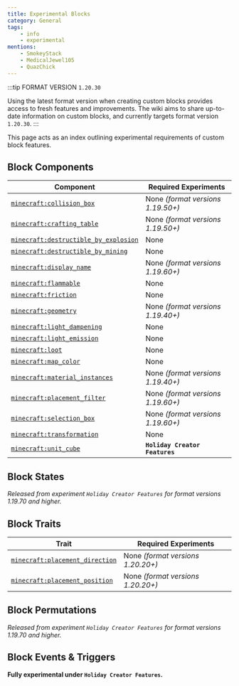 ```yaml
---
title: Experimental Blocks
category: General
tags:
    - info
    - experimental
mentions:
    - SmokeyStack
    - MedicalJewel105
    - QuazChick
---
```


:::tip FORMAT VERSION `1.20.30`

Using the latest format version when creating custom blocks provides access to fresh features and improvements. The wiki aims to share up-to-date information on custom blocks, and currently targets format version `1.20.30`.
:::

This page acts as an index outlining experimental requirements of custom block features.

## Block Components

| Component                                                                                   | Required Experiments              |
| ------------------------------------------------------------------------------------------- | --------------------------------- |
| [`minecraft:collision_box`](/blocks/block-components#collision-box)                         | None _(format versions 1.19.50+)_ |
| [`minecraft:crafting_table`](/blocks/block-components#crafting-table)                       | None _(format versions 1.19.50+)_ |
| [`minecraft:destructible_by_explosion`](/blocks/block-components#destructible-by-explosion) | None                              |
| [`minecraft:destructible_by_mining`](/blocks/block-components#destructible-by-mining)       | None                              |
| [`minecraft:display_name`](/blocks/block-components#display-name)                           | None _(format versions 1.19.60+)_ |
| [`minecraft:flammable`](/blocks/block-components#flammable)                                 | None                              |
| [`minecraft:friction`](/blocks/block-components#friction)                                   | None                              |
| [`minecraft:geometry`](/blocks/block-components#geometry)                                   | None _(format versions 1.19.40+)_ |
| [`minecraft:light_dampening`](/blocks/block-components#light-dampening)                     | None                              |
| [`minecraft:light_emission`](/blocks/block-components#light-emission)                       | None                              |
| [`minecraft:loot`](/blocks/block-components#loot)                                           | None                              |
| [`minecraft:map_color`](/blocks/block-components#map-color)                                 | None                              |
| [`minecraft:material_instances`](/blocks/block-components#material-instances)               | None _(format versions 1.19.40+)_ |
| [`minecraft:placement_filter`](/blocks/block-components#placement-filter)                   | None _(format versions 1.19.60+)_ |
| [`minecraft:selection_box`](/blocks/block-components#selection-box)                         | None _(format versions 1.19.60+)_ |
| [`minecraft:transformation`](/blocks/block-components#transformation)                       | None                              |
| [`minecraft:unit_cube`](/blocks/block-components#unit-cube-experimental)                    | **`Holiday Creator Features`**    |

## Block States

_Released from experiment `Holiday Creator Features` for format versions 1.19.70 and higher._

## Block Traits

| Trait                                                                           | Required Experiments              |
| ------------------------------------------------------------------------------- | --------------------------------- |
| [`minecraft:placement_direction`](/blocks/block-components#placement-direction) | None _(format versions 1.20.20+)_ |
| [`minecraft:placement_position`](/blocks/block-components#placement-position)   | None _(format versions 1.20.20+)_ |

## Block Permutations

_Released from experiment `Holiday Creator Features` for format versions 1.19.70 and higher._

## Block Events & Triggers

**Fully experimental under `Holiday Creator Features`.**
